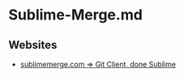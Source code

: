 # Sublime-Merge.md

## Websites

* [sublimemerge.com => Git Client, done Sublime](https://www.sublimemerge.com/)
